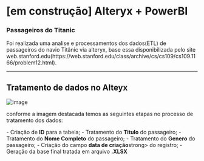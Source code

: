# [em construção] Alteryx + PowerBI

### Passageiros do Titanic

<p> Foi realizada uma analise e processamentos dos dados(ETL) de passageiros do navio Titânic via alteryx, base essa disponibilizada pelo site web.stanford.edu(https://web.stanford.edu/class/archive/cs/cs109/cs109.1166/problem12.html).</p>

<hr>

## Tratamento de dados no Alteyx

![image](https://github.com/user-attachments/assets/69b8cf5a-ad4f-42b0-994d-422a57f82ace)

<p> conforme a imagem destacada temos as seguintes etapas no processo de tratamento dos dados: </p>
- Criação de <strong>ID</strong> para a tabela;
- Tratamento do <strong>Titulo</strong> do passageiro;
- Tratamento do <strong>Nome Completo</strong> do passageiro;
- Tratamento do <strong>Genero</strong> do passageiro;
- Criação do campo <strong>data de criação</strong>strong> do registro;
- Geração da base final tratada em arquivo <strong>.XLSX</strong>
